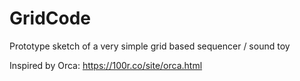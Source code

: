 # GridCode
 
Prototype sketch of a very simple grid based sequencer / sound toy

Inspired by Orca:
https://100r.co/site/orca.html
